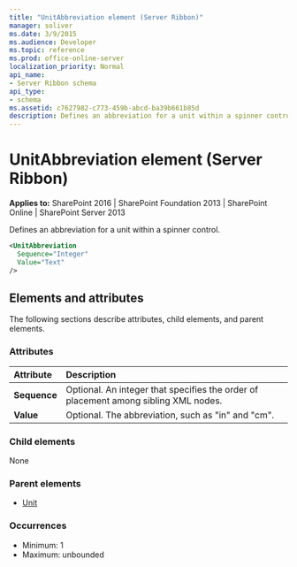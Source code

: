 ```yaml
---
title: "UnitAbbreviation element (Server Ribbon)"
manager: soliver
ms.date: 3/9/2015
ms.audience: Developer
ms.topic: reference
ms.prod: office-online-server
localization_priority: Normal
api_name:
- Server Ribbon schema
api_type:
- schema
ms.assetid: c7627982-c773-459b-abcd-ba39b661b85d
description: Defines an abbreviation for a unit within a spinner control.
---
```


# UnitAbbreviation element (Server Ribbon)

**Applies to:** SharePoint 2016 | SharePoint Foundation 2013 | SharePoint Online | SharePoint Server 2013
  
Defines an abbreviation for a unit within a spinner control.
  
```XML
<UnitAbbreviation
  Sequence="Integer"
  Value="Text"
/>
```

## Elements and attributes

The following sections describe attributes, child elements, and parent elements.

### Attributes

|**Attribute**|**Description**|
|:-----|:-----|
|**Sequence** <br/> |Optional. An integer that specifies the order of placement among sibling XML nodes.  <br/> |
|**Value** <br/> |Optional. The abbreviation, such as "in" and "cm".  <br/> |
   
### Child elements

None
  
### Parent elements

- [Unit](unit-element-spinner.md)
   
### Occurrences

- Minimum: 1
- Maximum: unbounded
   

